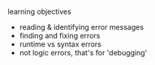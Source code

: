 learning objectives
* reading & identifying error messages
* finding and fixing errors
* runtime vs syntax errors 
* not logic errors, that's for 'debugging'